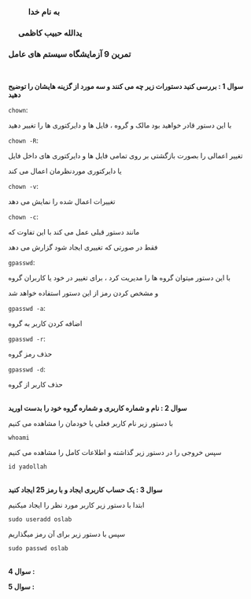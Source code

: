 ### &emsp; &emsp; به نام خدا ###
### &emsp; یدالله حبیب کاظمی ###
### تمرین 9 آزمایشگاه سیستم های عامل ###
<br>

__سوال 1 : بررسی کنید دستورات زیر چه می کنند و سه مورد از گزینه هایشان را توضیح دهید__

`chown`:

با این دستور قادر خواهید بود مالک و گروه ، فایل ها و دایرکتوری ها را تغییر دهید

`chown -R`:

تغییر اعمالی را بصورت بازگشتی بر روی تمامی فایل ها و دایرکتوری های داخل فایل

یا دایرکتوری موردنظرمان اعمال می کند

`chown -v`:

تغییرات اعمال شده را نمایش می دهد

`chown -c`:

مانند دستور قبلی عمل می کند با این تفاوت که 

فقط در صورتی که تغییری ایجاد شود گزارش می دهد

`gpasswd`:

با این دستور میتوان گروه ها را مدیریت کرد ، برای تغییر در خود یا کاربران گروه 

و مشخص کردن رمز از این دستور استفاده خواهد شد

`gpasswd -a`:

اضافه کردن کاربر به گروه

`gpasswd -r`:

حذف رمز گروه 

`gpasswd -d`:

حذف کاربر از گروه
<br><br>

__سوال 2 : نام و شماره کاربری و شماره گروه خود را بدست اورید__

با دستور زیر نام کاربر فعلی یا خودمان را مشاهده می کنیم

`whoami`

سپس خروجی را در دستور زیر گذاشته و اطلاعات کامل را مشاهده می کنیم 

`id yadollah`
<br><br>

__سوال 3 : یک حساب کاربری ایجاد و با رمز 25 ایجاد کنید__

ابتدا با دستور زیر کاربر مورد نظر را ایجاد میکنیم

`sudo useradd oslab`

سپس با دستور زیر برای آن رمز میگذاریم

`sudo passwd oslab`
<br><br>

__سوال 4 :__

__سوال 5 :__
